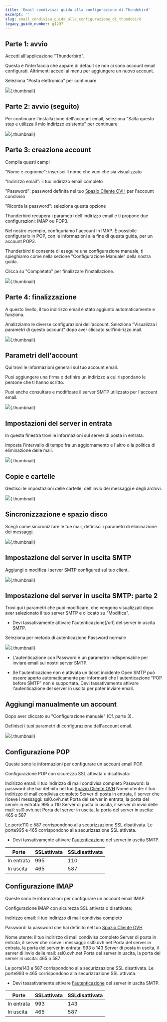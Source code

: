 ```yaml
---
title: 'Email condivisa: guida alla configurazione di Thundebird'
excerpt: ''
slug: email_condivisa_guida_alla_configurazione_di_thundebird
legacy_guide_number: g1297
---
```



## Parte 1: avvio
Accedi all'applicazione "Thunderbird".

Questa è l'interfaccia che appare di default se non ci sono account email configurati. Altrimenti accedi al menu per aggiungere un nuovo account.

Seleziona "Posta elettronica" per continuare.

![](images/img_1227.jpg){.thumbnail}


## Parte 2: avvio (seguito)
Per continuare l'installazione dell'account email, seleziona "Salta questo step e utilizza il mio indirizzo esistente" per continuare.

![](images/img_1228.jpg){.thumbnail}


## Parte 3: creazione account
Compila questi campi

"Nome e cognome": inserisci il nome che vuoi che sia visualizzato

"Indirizzo email": il tuo indirizzo email completo

"Password": password definita nel tuo [Spazio Cliente OVH](https://www.ovh.com/auth/?action=gotomanagerl) per l'account condiviso

"Ricorda la password": seleziona questa opzione

Thunderbird recupera i parametri dell'indirizzo email e ti propone due configurazioni: IMAP ou POP3.

Nel nostro esempio, configuriamo l'account in IMAP. È possibile configurarlo in POP, con le informazioni alla fine di questa guida, per un account POP3.

Thunderbird ti consente di eseguire una configurazione manuale, ti spieghiamo come nella sezione "Configurazione Manuale" della nostra guida.

Clicca su "Completato" per finalizzare l'installazione.

![](images/img_1229.jpg){.thumbnail}


## Parte 4: finalizzazione
A questo livello, il tuo indirizzo email è stato aggiunto automaticamente e funziona.

Analizziamo le diverse configurazioni dell'account. 
Seleziona "Visualizza i parametri di questo account" dopo aver cliccato sull'indirizzo mail.

![](images/img_1230.jpg){.thumbnail}


## Parametri dell'account
Qui trovi le informazioni generali sul tuo account email.

Puoi aggiungere una firma o definire un indirizzo a cui rispondano le persone che ti hanno scritto.

Puoi anche consultare e modificare il server SMTP utilizzato per l'account email.

![](images/img_1231.jpg){.thumbnail}


## Impostazioni del server in entrata
In questa finestra trovi le informazioni sul server di posta in entrata. 

Imposta l'intervallo di tempo fra un aggiornamento e l'altro o la politica di eliminazione delle mail.

![](images/img_1232.jpg){.thumbnail}


## Copie e cartelle
Gestisci le impostazioni delle cartelle, dell'invio dei messaggi e degli archivi.

![](images/img_1233.jpg){.thumbnail}


## Sincronizzazione e spazio disco
Scegli come sincronizzare le tue mail, definisci i parametri di eliminazione dei messaggi.

![](images/img_1234.jpg){.thumbnail}


## Impostazione del server in uscita SMTP
Aggiungi o modifica i server SMTP configurati sul tuo client.

![](images/img_1235.jpg){.thumbnail}


## Impostazione del server in uscita SMTP: parte 2
Trovi qui i parametri che puoi modificare, che vengono visualizzati dopo aver selezionato il tuo server SMTP e cliccato su "Modifica".


- Devi tassativamente attivare l'autenticazione[/url] del server in uscita SMTP.


Seleziona per metodo di autenticazione Password normale

![](images/img_1236.jpg){.thumbnail}

- L'autenticazione con Password è un parametro indispensabile per inviare email sui nostri server SMTP.

- Se l'autenticazione non è attivata un ticket incidente Open SMTP può essere aperto automaticamente per informarti che l'autenticazione "POP before SMTP" non è supportata. Devi tassativamente attivare l'autenticazione del server in uscita per poter inviare email.




## Aggiungi manualmente un account
Dopo aver cliccato su "Configurazione manuale" (Cf. parte 3).

Definisci i tuoi parametri di configurazione dell'account email.

![](images/img_1237.jpg){.thumbnail}


## Configurazione POP
Queste sono le informazioni per configurare un account email POP.

Configurazione POP con sicurezza SSL attivata o disattivata:

Indirizzo email: il tuo indirizzo di mail condivisa completo
Password: la password che hai definito nel tuo [Spazio Cliente OVH](https://www.ovh.com/auth/?action=gotomanager)
Nome utente: il tuo indirizzo di mail condivisa completo
Server di posta in entrata, il server che riceve i messaggi: ssl0.ovh.net
Porta del server in entrata, la porta del server in entrata: 995 o 110
Server di posta in uscita, il server di invio delle mail: ssl0.ovh.net
Porta del server in uscita, la porta del server in uscita: 465 o 587

Le porte110 e 587 corrispondono alla securizzazione SSL disattivata.
Le porte995 e 465 corrispondono alla securizzazione SSL attivata.


- Devi tassativamente attivare [l'autenticazione](#configuration_partie_7_parametres_avances_du_serveur_denvoi) del server in uscita SMTP.


|Porte|SSLattivata|SSLdisattivata|
|---|---|---|
|In entrata|995|110|
|In uscita|465|587|




## Configurazione IMAP
Queste sono le informazioni per configurare un account email IMAP.

Configurazione IMAP con sicurezza SSL attivata o disattivata:

Indirizzo email: il tuo indirizzo di mail condivisa completo

Password: la password che hai definito nel tuo [Spazio Cliente OVH](https://www.ovh.com/auth/?action=gotomanager)

Nome utente: il tuo indirizzo di mail condivisa completo
Server di posta in entrata, il server che riceve i messaggi: ssl0.ovh.net
Porta del server in entrata, la porta del server in entrata: 993 o 143
Server di posta in uscita, il server di invio delle mail: ssl0.ovh.net
Porta del server in uscita, la porta del server in uscita: 465 o 587

Le porte143 e 587 corrispondono alla securizzazione SSL disattivata.
Le porte993 e 465 corrispondono alla securizzazione SSL attivata.


- Devi tassativamente attivare [l'autenticazione](#activer_lauthentification_smtp_sous_ios_-_iphone_-_ipad) del server in uscita SMTP.


|Porte|SSLattivata|SSLdisattivata|
|---|---|---|
|In entrata|993|143|
|In uscita|465|587|
